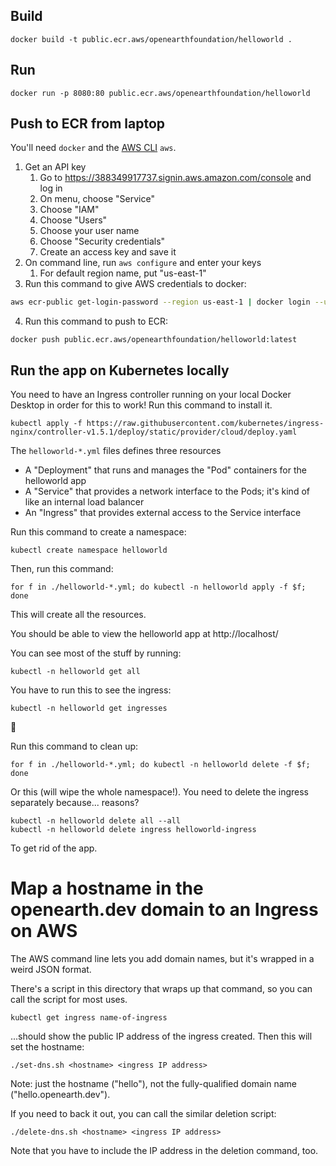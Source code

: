 ## Build
``` docker build -t public.ecr.aws/openearthfoundation/helloworld . ```

## Run
``` docker run -p 8080:80 public.ecr.aws/openearthfoundation/helloworld ```

## Push to ECR from laptop

You'll need `docker` and the [AWS CLI](https://aws.amazon.com/cli/) `aws`.

1. Get an API key
    1. Go to https://388349917737.signin.aws.amazon.com/console and log in
    2. On menu, choose "Service"
    3. Choose "IAM"
    4. Choose "Users"
    5. Choose your user name
    6. Choose "Security credentials"
    7. Create an access key and save it
2. On command line, run `aws configure` and enter your keys
    1. For default region name, put "us-east-1"
3. Run this command to give AWS credentials to docker:
```bash
aws ecr-public get-login-password --region us-east-1 | docker login --username AWS --password-stdin public.ecr.aws/openearthfoundation
```
4. Run this command to push to ECR:
```
docker push public.ecr.aws/openearthfoundation/helloworld:latest
```

## Run the app on Kubernetes locally

You need to have an Ingress controller running on your local Docker Desktop in order for this to work! Run this command to install it.

```
kubectl apply -f https://raw.githubusercontent.com/kubernetes/ingress-nginx/controller-v1.5.1/deploy/static/provider/cloud/deploy.yaml
```

The `helloworld-*.yml` files defines three resources

- A "Deployment" that runs and manages the "Pod" containers for the helloworld app
- A "Service" that provides a network interface to the Pods; it's kind of like an internal load balancer
- An "Ingress" that provides external access to the Service interface

Run this command to create a namespace:

```
kubectl create namespace helloworld
```

Then, run this command:

```
for f in ./helloworld-*.yml; do kubectl -n helloworld apply -f $f; done
```

This will create all the resources.

You should be able to view the helloworld app at http://localhost/

You can see most of the stuff by running:

```
kubectl -n helloworld get all
```

You have to run this to see the ingress:

```
kubectl -n helloworld get ingresses
```

:shrug:

Run this command to clean up:

```
for f in ./helloworld-*.yml; do kubectl -n helloworld delete -f $f; done
```

Or this (will wipe the whole namespace!). You need to delete the ingress separately because... reasons?

```
kubectl -n helloworld delete all --all
kubectl -n helloworld delete ingress helloworld-ingress
```

To get rid of the app.

# Map a hostname in the openearth.dev domain to an Ingress on AWS

The AWS command line lets you add domain names, but it's wrapped in a weird JSON format.

There's a script in this directory that wraps up that command, so you can call the script for most uses.

```
kubectl get ingress name-of-ingress
```

...should show the public IP address of the ingress created. Then this will set the hostname:

```
./set-dns.sh <hostname> <ingress IP address>
```

Note: just the hostname ("hello"), not the fully-qualified domain name ("hello.openearth.dev").

If you need to back it out, you can call the similar deletion script:

```
./delete-dns.sh <hostname> <ingress IP address>
```

Note that you have to include the IP address in the deletion command, too.
